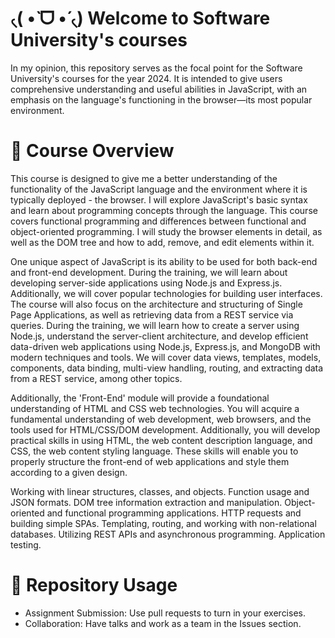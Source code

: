 # ৻(  •̀ ᗜ •́  ৻) Welcome to Software University's courses
In my opinion, this repository serves as the focal point for the Software University's courses for the year 2024. It is intended to give users comprehensive understanding and useful abilities in JavaScript, with an emphasis on the language's functioning in the browser—its most popular environment.

# 📑 Course Overview
This course is designed to give me a better understanding of the functionality of the JavaScript language and the environment where it is typically deployed - the browser. I will explore JavaScript's basic syntax and learn about programming concepts through the language. This course covers functional programming and differences between functional and object-oriented programming. I will study the browser elements in detail, as well as the DOM tree and how to add, remove, and edit elements within it.

One unique aspect of JavaScript is its ability to be used for both back-end and front-end development. During the training, we will learn about developing server-side applications using Node.js and Express.js. Additionally, we will cover popular technologies for building user interfaces. The course will also focus on the architecture and structuring of Single Page Applications, as well as retrieving data from a REST service via queries. During the training, we will learn how to create a server using Node.js, understand the server-client architecture, and develop efficient data-driven web applications using Node.js, Express.js, and MongoDB with modern techniques and tools. We will cover data views, templates, models, components, data binding, multi-view handling, routing, and extracting data from a REST service, among other topics.

Additionally, the 'Front-End' module will provide a foundational understanding of HTML and CSS web technologies. You will acquire a fundamental understanding of web development, web browsers, and the tools used for HTML/CSS/DOM development. Additionally, you will develop practical skills in using HTML, the web content description language, and CSS, the web content styling language. These skills will enable you to properly structure the front-end of web applications and style them according to a given design.

Working with linear structures, classes, and objects.
Function usage and JSON formats.
DOM tree information extraction and manipulation.
Object-oriented and functional programming applications.
HTTP requests and building simple SPAs.
Templating, routing, and working with non-relational databases.
Utilizing REST APIs and asynchronous programming.
Application testing.

# 🚩 Repository Usage
  - Assignment Submission: Use pull requests to turn in your exercises.
  - Collaboration: Have talks and work as a team in the Issues section.
